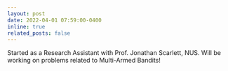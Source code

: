 ```yaml
---
layout: post
date: 2022-04-01 07:59:00-0400
inline: true
related_posts: false
---
```


Started as a Research Assistant with Prof. Jonathan Scarlett, NUS. Will be working on problems related to Multi-Armed Bandits!
